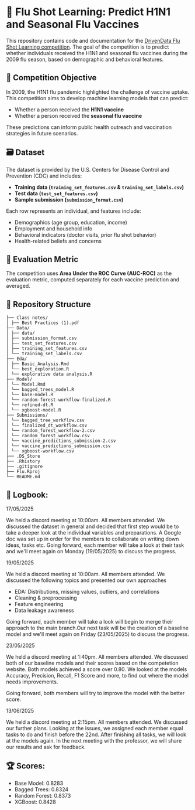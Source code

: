 # 🧬 Flu Shot Learning: Predict H1N1 and Seasonal Flu Vaccines

This repository contains code and documentation for the [DrivenData Flu Shot Learning competition](https://www.drivendata.org/competitions/66/flu-shot-learning/). The goal of the competition is to predict whether individuals received the H1N1 and seasonal flu vaccines during the 2009 flu season, based on demographic and behavioral features.

## 🧠 Competition Objective

In 2009, the H1N1 flu pandemic highlighted the challenge of vaccine uptake. This competition aims to develop machine learning models that can predict:

- Whether a person received the **H1N1 vaccine**
- Whether a person received the **seasonal flu vaccine**

These predictions can inform public health outreach and vaccination strategies in future scenarios.

## 🗃️ Dataset

The dataset is provided by the U.S. Centers for Disease Control and Prevention (CDC) and includes:

- **Training data (`training_set_features.csv` & `training_set_labels.csv`)**
- **Test data (`test_set_features.csv`)**
- **Sample submission (`submission_format.csv`)**

Each row represents an individual, and features include:

- Demographics (age group, education, income)
- Employment and household info
- Behavioral indicators (doctor visits, prior flu shot behavior)
- Health-related beliefs and concerns

## 🏁 Evaluation Metric

The competition uses **Area Under the ROC Curve (AUC-ROC)** as the evaluation metric, computed separately for each vaccine prediction and averaged.

## 📁 Repository Structure
```
├── Class notes/
│ ├── Best Practices (1).pdf
├── Data/
│ ├── data/
│ ├── submission_format.csv
│ ├── test_set_features.csv
│ ├── training_set_features.csv
│ └── training_set_labels.csv
├── Eda/
│ ├── Basic_Analysis.Rmd
│ └── best_exploration.R
│ └── explorative data analysis.R
├── Model/
│ └── Model.Rmd
│ └── bagged_trees_model.R
│ └── base-model.R
│ └── random-forest-workflow-finalized.R
│ └── refined-dt.R
│ └── xgboost-model.R
├── Submissions/
│ └── bagged_tree_workflow.csv
│ └── finalized_dt_workflow.csv
│ └── random_forest_workflow-2.csv
│ └── random_forest_workflow.csv
│ └── vaccine_predictions_submission-2.csv
│ └── vaccine_predictions_submission.csv
│ └── xgboost-workflow.csv
├── .DS_Store
├── .Rhistory
├── .gitignore
├── Flu.Rproj
└── README.md
```

## 📓 Logbook:

17/05/2025

We held a discord  meeting at 10:00am. All  members attended. We discussed the dataset in general and decided that first step 
would be to take a deeper look at the individual variables and preparations.
A Google doc was set up in order for the members to collaborate on writing down ideas, tasks etc. 
Going forward, each member will take a look at their task  and we'll meet again on Monday (19/05/2025) to discuss the progress.

19/05/2025

We held a discord  meeting at 10:00am. All  members attended. We discussed the following topics and presented our own approaches
- EDA: Distributions, missing values, outliers, and correlations 
- Cleaning & preprocessing
- Feature engineering
- Data leakage awareness
  
Going forward, each member will take a look will begin to merge their approach to the main branch.Our next task will be the creation of a baseline model  and we'll meet again on Friday (23/05/2025) to discuss the progress.

23/05/2025

We held a discord meeting at 1:40pm. All members attended. We discussed both of our baseline models and their scores based on the competetion website.
Both models achieved a score over 0.80. 
We looked at the models Accuracy, Precision, Recall, F1 Score and more, to find out where the model needs improvements.

Going forward, both members will try to improve the model with the better score.

13/06/2025

We held a discord meeting at 2:15pm. All members attended. We discussed our further plans.
Looking at the issues, we assigned each member equal tasks to do and finish before the 22nd.
After finishing all tasks, we will look at the models again.
In the next meeting with the professor, we will share our results and ask for feedback.


## 🏆 Scores:

- Base Model: 0.8283
- Bagged Trees: 0.8324
- Random Forest: 0.8373
- XGBoost: 0.8428